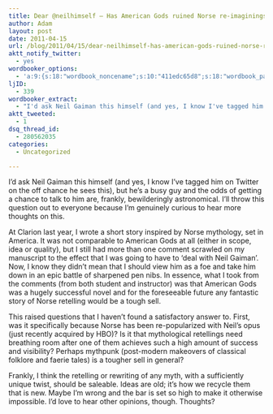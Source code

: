 ```yaml
---
title: Dear @neilhimself – Has American Gods ruined Norse re-imaginings for other writers?
author: Adam
layout: post
date: 2011-04-15
url: /blog/2011/04/15/dear-neilhimself-has-american-gods-ruined-norse-re-imaginings-for-other-writers/
aktt_notify_twitter:
  - yes
wordbooker_options:
  - 'a:9:{s:18:"wordbook_noncename";s:10:"411edc65d8";s:18:"wordbook_page_post";s:4:"-100";s:18:"wordbook_orandpage";s:1:"2";s:23:"wordbook_default_author";s:1:"1";s:23:"wordbook_extract_length";s:3:"256";s:19:"wordbook_actionlink";s:3:"300";s:26:"wordbooker_publish_default";s:2:"on";s:18:"wordbook_attribute";s:30:"Wrote a new post on their blog";s:29:"wordbooker_status_update_text";s:35:": New blog post :  %title% - %link%";}'
ljID:
  - 339
wordbooker_extract:
  - "I'd ask Neil Gaiman this himself (and yes, I know I've tagged him on Twitter on the off chance he sees this), but he's a busy guy and the odds of getting a chance to talk to him are, frankly, bewilderingly astronomical. I'll throw this question out to  ..."
aktt_tweeted:
  - 1
dsq_thread_id:
  - 280562035
categories:
  - Uncategorized

---
```

I&#8217;d ask Neil Gaiman this himself (and yes, I know I&#8217;ve tagged him on Twitter on the off chance he sees this), but he&#8217;s a busy guy and the odds of getting a chance to talk to him are, frankly, bewilderingly astronomical. I&#8217;ll throw this question out to everyone because I&#8217;m genuinely curious to hear more thoughts on this.

At Clarion last year, I wrote a short story inspired by Norse mythology, set in America. It was not comparable to American Gods at all (either in scope, idea or quality), but I still had more than one comment scrawled on my manuscript to the effect that I was going to have to &#8216;deal with Neil Gaiman&#8217;. Now, I know they didn&#8217;t mean that I should view him as a foe and take him down in an epic battle of sharpened pen nibs. In essence, what I took from the comments (from both student and instructor) was that American Gods was a hugely successful novel and for the foreseeable future any fantastic story of Norse retelling would be a tough sell.

This raised questions that I haven&#8217;t found a satisfactory answer to. First, was it specifically because Norse has been re-popularized with Neil&#8217;s opus (just recently acquired by HBO)? Is it that mythological retellings need breathing room after one of them achieves such a high amount of success and visibility? Perhaps mythpunk (post-modern makeovers of classical folklore and faerie tales) is a tougher sell in general?

Frankly, I think the retelling or rewriting of any myth, with a sufficiently unique twist, should be saleable. Ideas are old; it&#8217;s how we recycle them that is new. Maybe I&#8217;m wrong and the bar is set so high to make it otherwise impossible. I&#8217;d love to hear other opinions, though. Thoughts?

&nbsp;